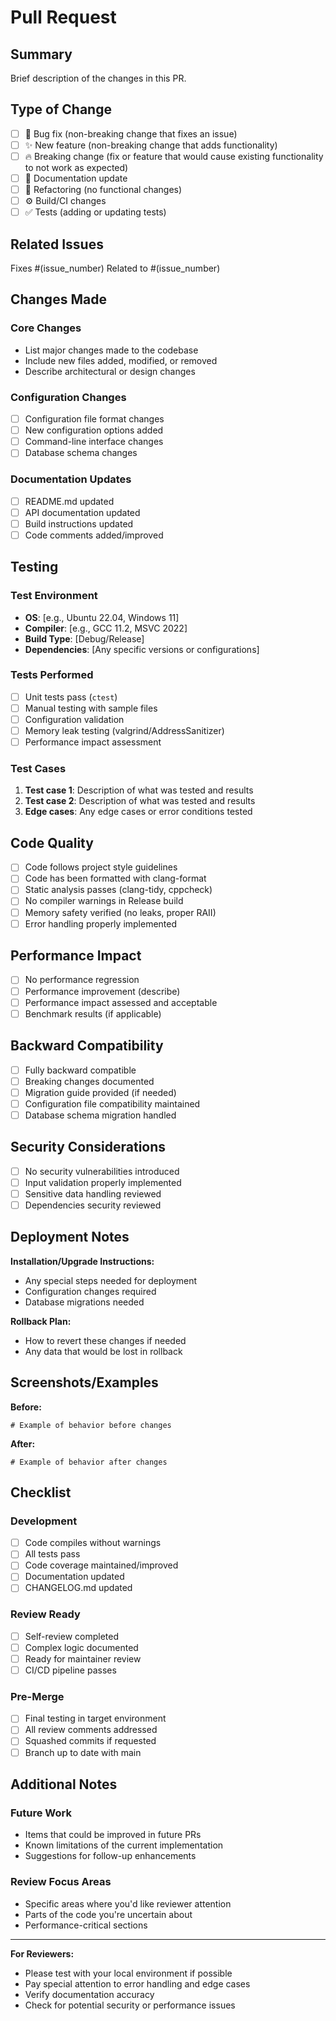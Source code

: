 # Pull Request

## Summary

Brief description of the changes in this PR.

## Type of Change

- [ ] 🐛 Bug fix (non-breaking change that fixes an issue)
- [ ] ✨ New feature (non-breaking change that adds functionality)
- [ ] 🔥 Breaking change (fix or feature that would cause existing functionality to not work as expected)
- [ ] 📄 Documentation update
- [ ] 🧪 Refactoring (no functional changes)
- [ ] ⚙️ Build/CI changes
- [ ] ✅ Tests (adding or updating tests)

## Related Issues

<!-- Link to related issues using #issue_number -->
Fixes #(issue_number)
Related to #(issue_number)

## Changes Made

### Core Changes
- List major changes made to the codebase
- Include new files added, modified, or removed
- Describe architectural or design changes

### Configuration Changes
- [ ] Configuration file format changes
- [ ] New configuration options added
- [ ] Command-line interface changes
- [ ] Database schema changes

### Documentation Updates
- [ ] README.md updated
- [ ] API documentation updated
- [ ] Build instructions updated
- [ ] Code comments added/improved

## Testing

### Test Environment
- **OS**: [e.g., Ubuntu 22.04, Windows 11]
- **Compiler**: [e.g., GCC 11.2, MSVC 2022]
- **Build Type**: [Debug/Release]
- **Dependencies**: [Any specific versions or configurations]

### Tests Performed
- [ ] Unit tests pass (`ctest`)
- [ ] Manual testing with sample files
- [ ] Configuration validation
- [ ] Memory leak testing (valgrind/AddressSanitizer)
- [ ] Performance impact assessment

### Test Cases
1. **Test case 1**: Description of what was tested and results
2. **Test case 2**: Description of what was tested and results
3. **Edge cases**: Any edge cases or error conditions tested

## Code Quality

- [ ] Code follows project style guidelines
- [ ] Code has been formatted with clang-format
- [ ] Static analysis passes (clang-tidy, cppcheck)
- [ ] No compiler warnings in Release build
- [ ] Memory safety verified (no leaks, proper RAII)
- [ ] Error handling properly implemented

## Performance Impact

- [ ] No performance regression
- [ ] Performance improvement (describe)
- [ ] Performance impact assessed and acceptable
- [ ] Benchmark results (if applicable)

## Backward Compatibility

- [ ] Fully backward compatible
- [ ] Breaking changes documented
- [ ] Migration guide provided (if needed)
- [ ] Configuration file compatibility maintained
- [ ] Database schema migration handled

## Security Considerations

- [ ] No security vulnerabilities introduced
- [ ] Input validation properly implemented
- [ ] Sensitive data handling reviewed
- [ ] Dependencies security reviewed

## Deployment Notes

**Installation/Upgrade Instructions:**
- Any special steps needed for deployment
- Configuration changes required
- Database migrations needed

**Rollback Plan:**
- How to revert these changes if needed
- Any data that would be lost in rollback

## Screenshots/Examples

<!-- If applicable, add screenshots or example output -->

**Before:**
```
# Example of behavior before changes
```

**After:**
```
# Example of behavior after changes
```

## Checklist

### Development
- [ ] Code compiles without warnings
- [ ] All tests pass
- [ ] Code coverage maintained/improved
- [ ] Documentation updated
- [ ] CHANGELOG.md updated

### Review Ready
- [ ] Self-review completed
- [ ] Complex logic documented
- [ ] Ready for maintainer review
- [ ] CI/CD pipeline passes

### Pre-Merge
- [ ] Final testing in target environment
- [ ] All review comments addressed
- [ ] Squashed commits if requested
- [ ] Branch up to date with main

## Additional Notes

<!-- Any additional information that reviewers should know -->

### Future Work
- Items that could be improved in future PRs
- Known limitations of the current implementation
- Suggestions for follow-up enhancements

### Review Focus Areas
- Specific areas where you'd like reviewer attention
- Parts of the code you're uncertain about
- Performance-critical sections

---

**For Reviewers:**
- Please test with your local environment if possible
- Pay special attention to error handling and edge cases
- Verify documentation accuracy
- Check for potential security or performance issues